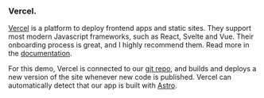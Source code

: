 
### Vercel.

[Vercel](https://vercel.com/) is a platform to deploy frontend apps and static sites. They support most modern Javascript frameworks, such as React, Svelte and Vue. Their onboarding process is great, and I highly recommend them. Read more in the [documentation](https://vercel.com/docs).

For this demo, Vercel is connected to our [git repo](https://github.com/magnuswahlstrand/astro-supabase-vercel), and builds and deploys a new version of the site whenever new code is published. Vercel can automatically detect that our app is built with [Astro](https://astro.build/).
